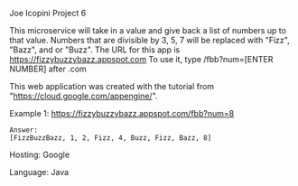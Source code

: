 Joe Icopini Project 6

This microservice will take in a value and give back a list of numbers up to that value.
Numbers that are divisible by 3, 5, 7 will be replaced with "Fizz", "Bazz", and or "Buzz".
The URL for this app is https://fizzybuzzybazz.appspot.com
To use it, type /fbb?num=[ENTER NUMBER] after .com

This web application was created with the tutorial from "https://cloud.google.com/appengine/".

Example 1:
	https://fizzybuzzybazz.appspot.com/fbb?num=8
	
	Answer:
	[FizzBuzzBazz, 1, 2, Fizz, 4, Buzz, Fizz, Bazz, 8]

Hosting:
	Google

Language: 
	Java